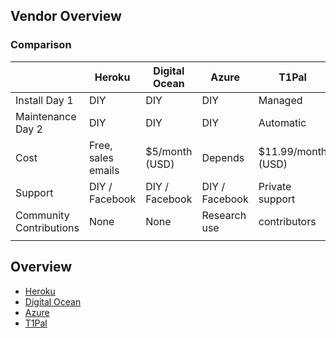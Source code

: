 

## Vendor Overview

### Comparison

|                         | Heroku             | Digital Ocean  | Azure          | T1Pal              |
|-------------------------|--------------------|----------------|----------------|--------------------|
| Install Day 1           | DIY                | DIY            | DIY            | Managed            |
| Maintenance Day 2       | DIY                | DIY            | DIY            | Automatic          |
| Cost                    | Free, sales emails | $5/month (USD) | Depends        | $11.99/month (USD) |
| Support                 | DIY / Facebook     | DIY / Facebook | DIY / Facebook | Private support    |
| Community Contributions | None               | None           | Research use   | contributors       |
|                         |                    |                |                |                    |


## Overview

  * [Heroku](./heroku/)
  * [Digital Ocean](./digitalocean/)
  * [Azure](./azure/)
  * [T1Pal](./t1pal/)


